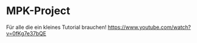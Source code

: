 # MPK-Project

Für alle die ein kleines Tutorial brauchen!
https://www.youtube.com/watch?v=0fKg7e37bQE
